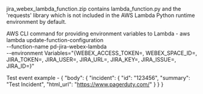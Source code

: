 jira_webex_lambda_function.zip contains lambda_function.py and the 'requests' library which is not included in the AWS Lambda Python runtime environment by default. 

AWS CLI command for providing environment variables to Lambda -
aws lambda update-function-configuration \
  --function-name pd-jira-webex-lambda \
  --environment Variables="{WEBEX_ACCESS_TOKEN=, WEBEX_SPACE_ID=, JIRA_TOKEN=, JIRA_USER=, JIRA_URL=, JIRA_KEY=, JIRA_ISSUE=, JIRA_ID=}"
  
Test event example -
{
 "body": {
   "incident": {
     "id": "123456",
     "summary": "Test Incident",
     "html_url": "https://www.pagerduty.com/"
   }
 }
} 
